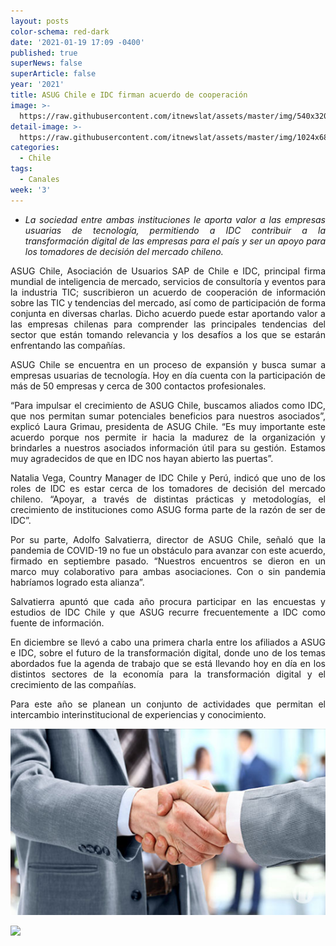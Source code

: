 ```yaml
---
layout: posts
color-schema: red-dark
date: '2021-01-19 17:09 -0400'
published: true
superNews: false
superArticle: false
year: '2021'
title: ASUG Chile e IDC firman acuerdo de cooperación
image: >-
  https://raw.githubusercontent.com/itnewslat/assets/master/img/540x320/CheckHand-p.jpg
detail-image: >-
  https://raw.githubusercontent.com/itnewslat/assets/master/img/1024x680/CheckHand-g.jpg
categories:
  - Chile
tags:
  - Canales
week: '3'
---
```

<ul style="text-align: justify;">
	<li><em>La sociedad entre ambas instituciones le aporta valor a las empresas usuarias de tecnología, permitiendo a IDC </em><em>contribuir a la transformación digital de las empresas para el país y ser un apoyo para los tomadores de decisión del mercado chileno.</em></li>
</ul>
<p style="text-align: justify;">ASUG Chile, Asociación de Usuarios SAP de Chile e IDC, principal firma mundial de inteligencia de mercado, servicios de consultoría y eventos para la industria TIC; suscribieron un acuerdo de cooperación de información sobre las TIC y tendencias del mercado, así como de participación de forma conjunta en diversas charlas. Dicho acuerdo puede estar aportando valor a las empresas chilenas para comprender las principales tendencias del sector que están tomando relevancia y los desafíos a los que se estarán enfrentando las compañías.</p>
<p style="text-align: justify;">ASUG Chile se encuentra en un proceso de expansión y busca sumar a empresas usuarias de tecnología. Hoy en día cuenta con la participación de más de 50 empresas y cerca de 300 contactos profesionales.</p>
<p style="text-align: justify;">“Para impulsar el crecimiento de ASUG Chile, buscamos aliados como IDC, que nos permitan sumar potenciales beneficios para nuestros asociados”, explicó Laura Grimau, presidenta de ASUG Chile. “Es muy importante este acuerdo porque nos permite ir hacia la madurez de la organización y brindarles a nuestros asociados información útil para su gestión. Estamos muy agradecidos de que en IDC nos hayan abierto las puertas”.</p>
<p style="text-align: justify;">Natalia Vega, Country Manager de IDC Chile y Perú, indicó que uno de los roles de IDC es estar cerca de los tomadores de decisión del mercado chileno. “Apoyar, a través de distintas prácticas y metodologías, el crecimiento de instituciones como ASUG forma parte de la razón de ser de IDC”.</p>
<p style="text-align: justify;">Por su parte, Adolfo Salvatierra, director de ASUG Chile, señaló que la pandemia de COVID-19 no fue un obstáculo para avanzar con este acuerdo, firmado en septiembre pasado. “Nuestros encuentros se dieron en un marco muy colaborativo para ambas asociaciones. Con o sin pandemia habríamos logrado esta alianza”.</p>
<p style="text-align: justify;">Salvatierra apuntó que cada año procura participar en las encuestas y estudios de IDC Chile y que ASUG recurre frecuentemente a IDC como fuente de información.</p>
<p style="text-align: justify;">En diciembre se llevó a cabo una primera charla entre los afiliados a ASUG e IDC, sobre el futuro de la transformación digital, donde uno de los temas abordados fue la agenda de trabajo que se está llevando hoy en día en los distintos sectores de la economía para la transformación digital y el crecimiento de las compañías.</p>
<p style="text-align: justify;">Para este año se planean un conjunto de actividades que permitan el intercambio interinstitucional de experiencias y conocimiento.</p>

![](https://raw.githubusercontent.com/itnewslat/assets/master/img/540x320/CheckHand-p.jpg)


<img src="https://tracker.metricool.com/c3po.jpg?hash=56f88a41e39ab42c063cc51676587a04"/>